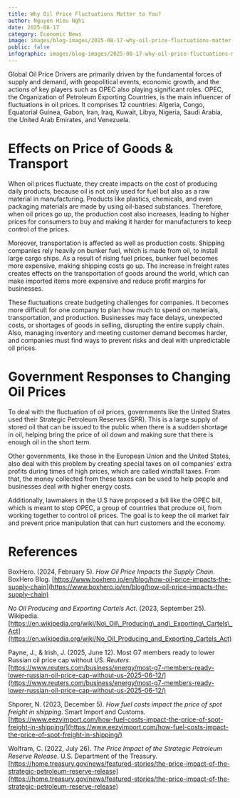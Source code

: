 ```yaml
---
title: Why Oil Price Fluctuations Matter to You?
author: Nguyen Hieu Nghi
date: 2025-08-17
category: Economic News
image: images/blog-images/2025-08-17-why-oil-price-fluctuations-matter-to-you/post-image.png
public: false
infographic: images/blog-images/2025-08-17-why-oil-price-fluctuations-matter-to-you/infographic.png
---
```


Global Oil Price Drivers are primarily driven by the fundamental forces of supply and demand, with geopolitical events, economic growth, and the actions of key players such as OPEC also playing significant roles. OPEC, the Organization of Petroleum Exporting Countries, is the main influencer of fluctuations in oil prices. It comprises 12 countries: Algeria, Congo, Equatorial Guinea, Gabon, Iran, Iraq, Kuwait, Libya, Nigeria, Saudi Arabia, the United Arab Emirates, and Venezuela. 

# Effects on Price of Goods & Transport

When oil prices fluctuate, they create impacts on the cost of producing daily products, because oil is not only used for fuel but also as a raw material in manufacturing. Products like plastics, chemicals, and even packaging materials are made by using oil-based substances. Therefore, when oil prices go up, the production cost also increases, leading to higher prices for consumers to buy and making it harder for manufacturers to keep control of the prices. 

Moreover, transportation is affected as well as production costs. Shipping companies rely heavily on bunker fuel, which is made from oil, to install large cargo ships. As a result of rising fuel prices, bunker fuel becomes more expensive, making shipping costs go up. The increase in freight rates creates effects on the transportation of goods around the world, which can make imported items more expensive and reduce profit margins for businesses. 

These fluctuations create budgeting challenges for companies. It becomes more difficult for one company to plan how much to spend on materials, transportation, and production. Businesses may face delays, unexpected costs, or shortages of goods in selling, disrupting the entire supply chain. Also, managing inventory and meeting customer demand becomes harder, and companies must find ways to prevent risks and deal with unpredictable oil prices. 

# Government Responses to Changing Oil Prices

To deal with the fluctuation of oil prices, governments like the United States used their Strategic Petroleum Reserves (SPR). This is a large supply of stored oil that can be issued to the public when there is a sudden shortage in oil, helping bring the price of oil down and making sure that there is enough oil in the short term.

Other governments, like those in the European Union and the United States, also deal with this problem by creating special taxes on oil companies’ extra profits during times of high prices, which are called windfall taxes. From that, the money collected from these taxes can be used to help people and businesses deal with higher energy costs. 

Additionally, lawmakers in the U.S have proposed a bill like the OPEC bill, which is meant to stop OPEC, a group of countries that produce oil, from working together to control oil prices. The goal is to keep the oil market fair and prevent price manipulation that can hurt customers and the economy. 

# References 

BoxHero. (2024, February 5). *How Oil Price Impacts the Supply Chain*. BoxHero Blog. [https://www.boxhero.io/en/blog/how-oil-price-impacts-the-supply-chain](https://www.boxhero.io/en/blog/how-oil-price-impacts-the-supply-chain) 

*No Oil Producing and Exporting Cartels Act*. (2023, September 25). Wikipedia. [https://en.wikipedia.org/wiki/No\_Oil\_Producing\_and\_Exporting\_Cartels\_Act](https://en.wikipedia.org/wiki/No_Oil_Producing_and_Exporting_Cartels_Act)  

Payne, J., & Irish, J. (2025, June 12). Most G7 members ready to lower Russian oil price cap without US. *Reuters*. [https://www.reuters.com/business/energy/most-g7-members-ready-lower-russian-oil-price-cap-without-us-2025-06-12/](https://www.reuters.com/business/energy/most-g7-members-ready-lower-russian-oil-price-cap-without-us-2025-06-12/)  

Shporer, N. (2023, December 5). *How fuel costs impact the price of spot freight in shipping*. Smart Import and Customs. [https://www.eezyimport.com/how-fuel-costs-impact-the-price-of-spot-freight-in-shipping/](https://www.eezyimport.com/how-fuel-costs-impact-the-price-of-spot-freight-in-shipping/)  

Wolfram, C. (2022, July 26). *The Price Impact of the Strategic Petroleum Reserve Release*. U.S. Department of the Treasury. [https://home.treasury.gov/news/featured-stories/the-price-impact-of-the-strategic-petroleum-reserve-release](https://home.treasury.gov/news/featured-stories/the-price-impact-of-the-strategic-petroleum-reserve-release)
